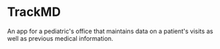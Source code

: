 # TrackMD
An app for a pediatric's office that maintains data on a patient's visits as well as previous medical information.
